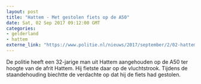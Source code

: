 ```yaml
---
layout: post
title: "Hattem - Met gestolen fiets op de A50"
date: Sat, 02 Sep 2017 09:12:00 GMT
categories: 
- gelderland 
- hattem 
externe_link: "https://www.politie.nl/nieuws/2017/september/2/02-hattem-met-gestolen-fiets-op-de-a50.html"
---
```


De politie heeft een 32-jarige man uit Hattem aangehouden op de A50 ter hoogte van de afrit Hattem. Hij fietste daar op de vluchtstrook. Tijdens de staandehouding biechtte de verdachte op dat hij de fiets had gestolen.
